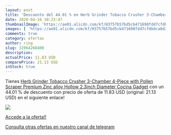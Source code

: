 ```yaml
---
layout: post
title: 'Descuento del 44.01 % en Herb Grinder Tobacco Crusher 3-Chamber 4'
date: 2020-04-16 10:23:47
thumbnailImage: 'https://ae01.alicdn.com/kf/H3757b57bd5cb471698fdd7cfdbdca8d2X/Herb-Grinder-Tobacco-Crusher-3-Chamber-4-Piece-with-Pollen-Scraper-Premium-Zinc-alloy-Hollow-2.jpg_350x350._SL200_.jpg'
images: [ 'https://ae01.alicdn.com/kf/H3757b57bd5cb471698fdd7cfdbdca8d2X/Herb-Grinder-Tobacco-Crusher-3-Chamber-4-Piece-with-Pollen-Scraper-Premium-Zinc-alloy-Hollow-2.jpg_350x350._SL200_.jpg' ]
comments: true
category: ofertas
author: ring
slug: 32964268400
description:
actualPrice: 11.83 USD
comparePrice: 21.13 USD
inStock: true
---
```


Tienes [Herb Grinder Tobacco Crusher 3-Chamber 4-Piece with Pollen Scraper Premium Zinc alloy Hollow 2.3inch Diameter Cocina Gadget](https://www.amazon.com/dp/32964268400/?tag=redken08-20) con un 44.01 % de descuento con precio de oferta de 11.83 USD (original: 21.13 USD) en el siguiente enlace!

[![](https://ae01.alicdn.com/kf/H3757b57bd5cb471698fdd7cfdbdca8d2X/Herb-Grinder-Tobacco-Crusher-3-Chamber-4-Piece-with-Pollen-Scraper-Premium-Zinc-alloy-Hollow-2.jpg_350x350._SL200_.jpg)](https://www.amazon.com/dp/32964268400/?tag=redken08-20)

[Accede a la oferta!!](https://www.amazon.com/dp/32964268400/?tag=redken08-20)

[Consulta otras ofertas en nuestro canal de telegram](https://t.me/s/ofertas25)
